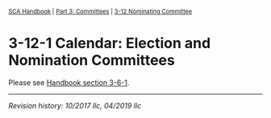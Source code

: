 <sup>[SCA Handbook](/sca-handbook/index.html) | [Part 3: Committees](../03_committees/index.html) | [3-12 Nominating Committee](../03_committees/03-12_nominating.html)</sup> 

# 3-12-1 Calendar: Election and Nomination Committees

Please see [Handbook section 3-6-1](../03_committees/03-06-01_calendar-election-nomination.html).

***

_Revision history: 10/2017 llc, 04/2019 llc_

